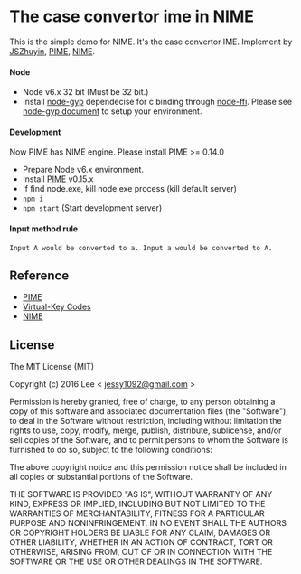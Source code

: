 The case convertor ime in NIME
=============
This is the simple demo for NIME. It's the case convertor IME. Implement by [JSZhuyin](https://timdream.org/jszhuyin/ ), [PIME](https://github.com/EasyIME/PIME), [NIME](https://github.com/EasyIME/NIME).


#### Node

- Node v6.x 32 bit (Must be 32 bit.)
- Install [node-gyp](https://github.com/nodejs/node-gyp) dependecise for c binding through [node-ffi](https://github.com/node-ffi/node-ffi). Please see [node-gyp document](https://github.com/nodejs/node-gyp#installation) to setup your environment.


#### Development

Now PIME has NIME engine. Please install PIME >= 0.14.0

- Prepare Node v6.x environment.
- Install [PIME](https://github.com/EasyIME/PIME/releases) v0.15.x
- If find node.exe, kill node.exe process (kill default server)
- `npm i`
- `npm start` (Start development server)


#### Input method rule

```
Input A would be converted to a. Input a would be converted to A.
```

## Reference

- [PIME](https://github.com/EasyIME/PIME)
- [Virtual-Key Codes](https://msdn.microsoft.com/zh-tw/library/windows/desktop/dd375731%28v=vs.85%29.aspx)
- [NIME](https://github.com/EasyIME/NIME)


## License

The MIT License (MIT)

Copyright (c) 2016 Lee  < jessy1092@gmail.com >

Permission is hereby granted, free of charge, to any person obtaining a copy of
this software and associated documentation files (the "Software"), to deal in
the Software without restriction, including without limitation the rights to
use, copy, modify, merge, publish, distribute, sublicense, and/or sell copies of
the Software, and to permit persons to whom the Software is furnished to do so,
subject to the following conditions:

The above copyright notice and this permission notice shall be included in all
copies or substantial portions of the Software.

THE SOFTWARE IS PROVIDED "AS IS", WITHOUT WARRANTY OF ANY KIND, EXPRESS OR
IMPLIED, INCLUDING BUT NOT LIMITED TO THE WARRANTIES OF MERCHANTABILITY, FITNESS
FOR A PARTICULAR PURPOSE AND NONINFRINGEMENT. IN NO EVENT SHALL THE AUTHORS OR
COPYRIGHT HOLDERS BE LIABLE FOR ANY CLAIM, DAMAGES OR OTHER LIABILITY, WHETHER
IN AN ACTION OF CONTRACT, TORT OR OTHERWISE, ARISING FROM, OUT OF OR IN
CONNECTION WITH THE SOFTWARE OR THE USE OR OTHER DEALINGS IN THE SOFTWARE.
